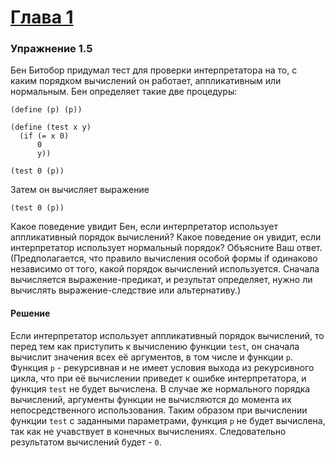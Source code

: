 # [Глава 1](../index.md#Глава-1-Построение-абстракций-с-помощью-процедур)

### Упражнение 1.5
Бен Битобор придумал тест для проверки интерпретатора на то, с каким порядком вычислений он работает, аппликативным или нормальным. Бен определяет такие две процедуры:

```
(define (p) (p))

(define (test x y)
  (if (= x 0)
      0
      y))

(test 0 (p))
```

Затем он вычисляет выражение
```
(test 0 (p))
```

Какое поведение увидит Бен, если интерпретатор использует аппликативный порядок вычислений? Какое поведение он увидит, если интерпретатор использует нормальный порядок? Объясните Ваш ответ. (Предполагается, что правило вычисления особой формы if одинаково независимо от того, какой порядок вычислений используется. Сначала вычисляется выражение-предикат, и результат определяет, нужно ли вычислять выражение-следствие или альтернативу.)

#### Решение
Если интерпретатор использует аппликативный порядок вычислений, то перед тем как приступить к вычислению функции `test`, он сначала вычислит значения всех её аргументов, в том числе и функции `p`. Функция `p` - рекурсивная и не имеет условия выхода из рекурсивного цикла, что при её вычислении приведет к ошибке интерпретатора, и функция `test` не будет вычислена. В случае же нормального порядка вычислений, аргументы функции не вычисляются до момента их непосредственного использования. Таким образом при вычислении функции `test` с заданными параметрами, функция `p` не будет вычислена, так как не учавствует в конечных вычислениях. Следовательно результатом вычислений будет - `0`.